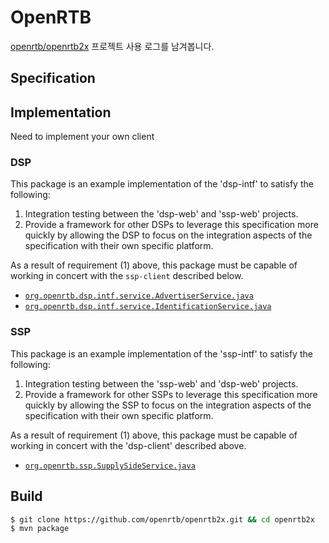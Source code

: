 # OpenRTB

[openrtb/openrtb2x](https://github.com/openrtb/openrtb2x) 프로젝트 사용 로그를 남겨봅니다.

## Specification

## Implementation
Need to implement your own client

### DSP
This package is an example implementation of the 'dsp-intf' to satisfy the following:

1. Integration testing between the 'dsp-web' and 'ssp-web' projects.
2. Provide a framework for other DSPs to leverage this specification more quickly by allowing the DSP to focus on the integration aspects of the specification with their own specific platform.

As a result of requirement (1) above, this package must be capable of working in concert with the `ssp-client` described below.

* [`org.openrtb.dsp.intf.service.AdvertiserService.java`](https://github.com/openrtb/openrtb2x/blob/2.0/demand-side/dsp-intf/src/main/java/org/openrtb/dsp/intf/service/AdvertiserService.java)
* [`org.openrtb.dsp.intf.service.IdentificationService.java`](https://github.com/openrtb/openrtb2x/blob/2.0/demand-side/dsp-intf/src/main/java/org/openrtb/dsp/intf/service/IdentificationService.java)

### SSP
This package is an example implementation of the 'ssp-intf' to satisfy the following: 

1. Integration testing between the 'ssp-web' and 'dsp-web' projects.
2. Provide a framework for other SSPs to leverage this specification more quickly by allowing the SSP to focus on the integration aspects of the specification with their own specific platform.

As a result of requirement (1) above, this package must be capable of working in concert with the 'dsp-client' described above.


* [`org.openrtb.ssp.SupplySideService.java`](https://github.com/openrtb/openrtb2x/blob/2.0/supply-side/ssp-intf/src/main/java/org/openrtb/ssp/SupplySideService.java)

## Build

```sh
$ git clone https://github.com/openrtb/openrtb2x.git && cd openrtb2x
$ mvn package
```